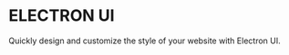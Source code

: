 <h1 style="align: center;">ELECTRON UI</h1>
<p style="align: left;">
    Quickly design and customize the style of your website with Electron UI.
</p>
